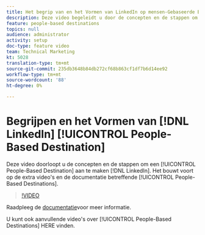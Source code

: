 ```yaml
---
title: Het begrip van en het Vormen van LinkedIn op mensen-Gebaseerde Bestemming
description: Deze video begeleidt u door de concepten en de stappen om een op mensen-Gebaseerde Bestemming aan LinkedIn tot stand te brengen. Het bouwt op de extra video's en de documentatie betreffende Op mensen-Gebaseerde Doelen voort.
feature: people-based destinations
topics: null
audience: administrator
activity: setup
doc-type: feature video
team: Technical Marketing
kt: 5028
translation-type: tm+mt
source-git-commit: 235db3648b84db272cf68b863cf1df7b6d14ee92
workflow-type: tm+mt
source-wordcount: '88'
ht-degree: 0%

---
```



# Begrijpen en het Vormen van [!DNL LinkedIn] [!UICONTROL People-Based Destination]

Deze video doorloopt u de concepten en de stappen om een [!UICONTROL People-Based Destination] aan te maken [!DNL LinkedIn]. Het bouwt voort op de extra video&#39;s en de documentatie betreffende [!UICONTROL People-Based Destinations].

>[!VIDEO](https://video.tv.adobe.com/v/34171/?quality=12)

Raadpleeg de [documentatie](https://docs.adobe.com/content/help/en/audience-manager/user-guide/features/destinations/people-based/people-based-destinations-overview.html)voor meer informatie.

U kunt ook aanvullende video&#39;s over [!UICONTROL People-Based Destinations] HERE [](https://adobe.ly/aamlearnpbd)vinden.
